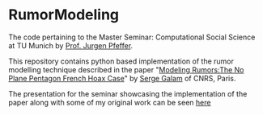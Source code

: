 # RumorModeling
The code pertaining to the Master Seminar: Computational Social Science at TU Munich by [Prof. Jurgen Pfeffer](http://www.pfeffer.at/).

This repository contains python based implementation of the rumor modelling technique described in the paper "[Modeling Rumors:The No Plane Pentagon French Hoax Case](https://arxiv.org/abs/cond-mat/0211571)" by [Serge Galam](mailto:galam@ccr.jussieu.fr) of CNRS, Paris.

The presentation for the seminar showcasing the implementation of the paper along with some of my original work can be seen [here](https://github.com/a-parida12/RumorModeling/blob/master/MODELING%20RUMORS_%20THE%20NO%20PLANE%20PENTAGON%20FRENCH%20HOAX%20CASE.pdf)
